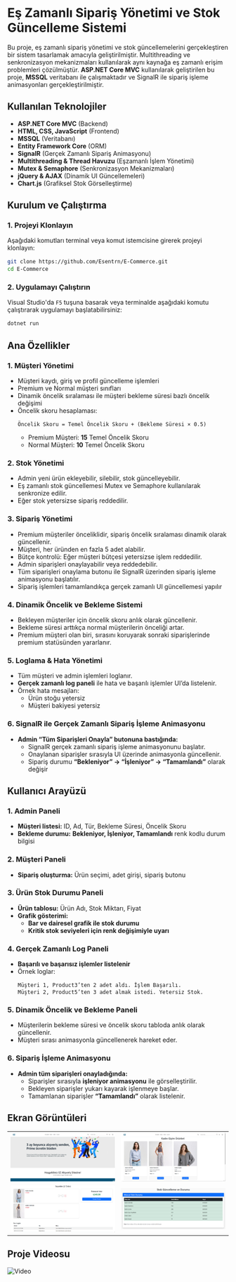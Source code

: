 # Eş Zamanlı Sipariş Yönetimi ve Stok Güncelleme Sistemi

Bu proje, eş zamanlı sipariş yönetimi ve stok güncellemelerini gerçekleştiren bir sistem tasarlamak amacıyla geliştirilmiştir. Multithreading ve senkronizasyon mekanizmaları kullanılarak aynı kaynağa eş zamanlı erişim problemleri çözülmüştür. **ASP.NET Core MVC** kullanılarak geliştirilen bu proje, **MSSQL** veritabanı ile çalışmaktadır ve SignalR ile sipariş işleme animasyonları gerçekleştirilmiştir.

## Kullanılan Teknolojiler
- **ASP.NET Core MVC** (Backend)
- **HTML, CSS, JavaScript** (Frontend)
- **MSSQL** (Veritabanı)
- **Entity Framework Core** (ORM)
- **SignalR** (Gerçek Zamanlı Sipariş Animasyonu)
- **Multithreading & Thread Havuzu** (Eşzamanlı İşlem Yönetimi)
- **Mutex & Semaphore** (Senkronizasyon Mekanizmaları)
- **jQuery & AJAX** (Dinamik UI Güncellemeleri)
- **Chart.js** (Grafiksel Stok Görselleştirme)

## **Kurulum ve Çalıştırma**  

### **1. Projeyi Klonlayın**  

Aşağıdaki komutları terminal veya komut istemcisine girerek projeyi klonlayın:  

```sh
git clone https://github.com/Esentrn/E-Commerce.git
cd E-Commerce
```

### **2. Uygulamayı Çalıştırın**  

Visual Studio'da `F5` tuşuna basarak veya terminalde aşağıdaki komutu çalıştırarak uygulamayı başlatabilirsiniz:  

```sh
dotnet run
```

## Ana Özellikler

### 1. Müşteri Yönetimi
- Müşteri kaydı, giriş ve profil güncelleme işlemleri
- Premium ve Normal müşteri sınıfları
- Dinamik öncelik sıralaması ile müşteri bekleme süresi bazlı öncelik değişimi
- Öncelik skoru hesaplaması:
  ```
  Öncelik Skoru = Temel Öncelik Skoru + (Bekleme Süresi × 0.5)
  ```
  - Premium Müşteri: **15** Temel Öncelik Skoru
  - Normal Müşteri: **10** Temel Öncelik Skoru

### 2. Stok Yönetimi
- Admin yeni ürün ekleyebilir, silebilir, stok güncelleyebilir.
- Eş zamanlı stok güncellemesi Mutex ve Semaphore kullanılarak senkronize edilir.
- Eğer stok yetersizse sipariş reddedilir.

### 3. Sipariş Yönetimi
- Premium müşteriler önceliklidir, sipariş öncelik sıralaması dinamik olarak güncellenir.
- Müşteri, her üründen en fazla 5 adet alabilir.
- Bütçe kontrolü: Eğer müşteri bütçesi yetersizse işlem reddedilir.
- Admin siparişleri onaylayabilir veya reddedebilir.
- Tüm siparişleri onaylama butonu ile SignalR üzerinden sipariş işleme animasyonu başlatılır.
- Sipariş işlemleri tamamlandıkça gerçek zamanlı UI güncellemesi yapılır

### 4. Dinamik Öncelik ve Bekleme Sistemi
- Bekleyen müşteriler için öncelik skoru anlık olarak güncellenir.
- Bekleme süresi arttıkça normal müşterilerin önceliği artar.
- Premium müşteri olan biri, sırasını koruyarak sonraki siparişlerinde premium statüsünden yararlanır.

### 5. Loglama & Hata Yönetimi
- Tüm müşteri ve admin işlemleri loglanır.
- **Gerçek zamanlı log paneli** ile hata ve başarılı işlemler UI’da listelenir.
- Örnek hata mesajları:
  - Ürün stoğu yetersiz
  - Müşteri bakiyesi yetersiz

### 6. SignalR ile Gerçek Zamanlı Sipariş İşleme Animasyonu
- **Admin “Tüm Siparişleri Onayla” butonuna bastığında:**
  - SignalR gerçek zamanlı sipariş işleme animasyonunu başlatır.
  - Onaylanan siparişler sırasıyla UI üzerinde animasyonla güncellenir.
  - Sipariş durumu **“Bekleniyor” → “İşleniyor” → “Tamamlandı”** olarak değişir

## Kullanıcı Arayüzü

### 1. **Admin Paneli**
- **Müşteri listesi:** ID, Ad, Tür, Bekleme Süresi, Öncelik Skoru
- **Bekleme durumu:** **Bekleniyor, İşleniyor, Tamamlandı** renk kodlu durum bilgisi

### 2. **Müşteri Paneli**
- **Sipariş oluşturma:** Ürün seçimi, adet girişi, sipariş butonu

### 3. **Ürün Stok Durumu Paneli**
- **Ürün tablosu:** Ürün Adı, Stok Miktarı, Fiyat
- **Grafik gösterimi:**
  - **Bar ve dairesel grafik ile stok durumu**
  - **Kritik stok seviyeleri için renk değişimiyle uyarı**

### 4. **Gerçek Zamanlı Log Paneli**
- **Başarılı ve başarısız işlemler listelenir**
- Örnek loglar:
  ```
  Müşteri 1, Product3’ten 2 adet aldı. İşlem Başarılı.
  Müşteri 2, Product5’ten 3 adet almak istedi. Yetersiz Stok.
  ```

### 5. **Dinamik Öncelik ve Bekleme Paneli**
- Müşterilerin bekleme süresi ve öncelik skoru tabloda anlık olarak güncellenir.
- Müşteri sırası animasyonla güncellenerek hareket eder.

### 6. **Sipariş İşleme Animasyonu**
- **Admin tüm siparişleri onayladığında:**
  - Siparişler sırasıyla **işleniyor animasyonu** ile görselleştirilir.
  - Bekleyen siparişler yukarı kayarak işlenmeye başlar.
  - Tamamlanan siparişler **“Tamamlandı”** olarak listelenir.

## **Ekran Görüntüleri**  

<table>
  <tr>
    <td><img src="https://github.com/Esentrn/E-Commerce/blob/a1cfae0cd1accc15829b734417bc37e747e52e28/ECommerce/Images2/E-Commerce1.png"/></td>
    <td><img src="https://github.com/Esentrn/E-Commerce/blob/a1cfae0cd1accc15829b734417bc37e747e52e28/ECommerce/Images2/E-Commerce2.png"/></td>
  </tr>
  <tr>
    <td><img src="https://github.com/Esentrn/E-Commerce/blob/a1cfae0cd1accc15829b734417bc37e747e52e28/ECommerce/Images2/E-Commerce3.png"/></td>
    <td><img src="https://github.com/Esentrn/E-Commerce/blob/a1cfae0cd1accc15829b734417bc37e747e52e28/ECommerce/Images2/E-Commerce4.png"/></td>
  </tr>
</table>

## **Proje Videosu** 

![Video](https://github.com/Esentrn/E-Commerce/blob/a1cfae0cd1accc15829b734417bc37e747e52e28/ECommerce/Images2/E-Commerce.gif)








